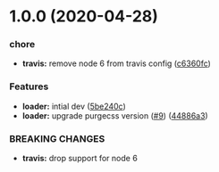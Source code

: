 # 1.0.0 (2020-04-28)


### chore

* **travis:** remove node 6 from travis config ([c6360fc](https://github.com/americanexpress/purgecss-loader/commit/c6360fcc6258c47172960c81cd2d083e957d2517))


### Features

* **loader:** intial dev ([5be240c](https://github.com/americanexpress/purgecss-loader/commit/5be240c16cfca44b173a9c3ac71bd54a5ff33f83))
* **loader:** upgrade purgecss version ([#9](https://github.com/americanexpress/purgecss-loader/issues/9)) ([44886a3](https://github.com/americanexpress/purgecss-loader/commit/44886a3c4d57b7b71dca6601f5fcdd6a2c499713))


### BREAKING CHANGES

* **travis:** drop support for node 6
